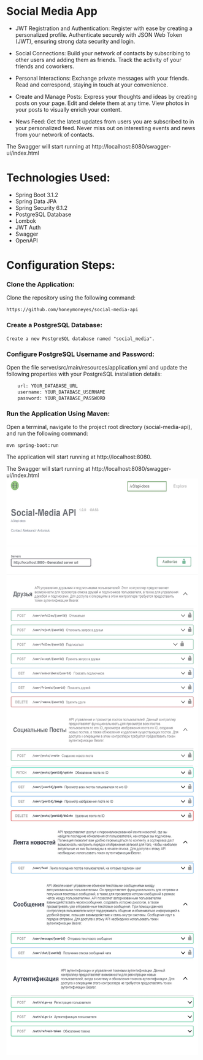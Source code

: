 # Social Media App

+ JWT Registration and Authentication:
Register with ease by creating a personalized profile. Authenticate securely with JSON Web Token (JWT), ensuring strong data security and login.

+ Social Connections:
Build your network of contacts by subscribing to other users and adding them as friends. Track the activity of your friends and coworkers.

+ Personal Interactions:
Exchange private messages with your friends. Read and correspond, staying in touch at your convenience.

+ Create and Manage Posts:
Express your thoughts and ideas by creating posts on your page. Edit and delete them at any time. View photos in your posts to visually enrich your content.

+ News Feed:
Get the latest updates from users you are subscribed to in your personalized feed. Never miss out on interesting events and news from your network of contacts.

The Swagger will start running at http://localhost:8080/swagger-ui/index.html

# Technologies Used:
+ Spring Boot 3.1.2
+ Spring Data JPA
+ Spring Security 6.1.2
+ PostgreSQL Database
+ Lombok
+ JWT Auth
+ Swagger
+ OpenAPI

# Configuration Steps:

### Clone the Application:

Clone the repository using the following command:

```
https://github.com/honeymoneyes/social-media-api
```

### Create a PostgreSQL Database:
```
Create a new PostgreSQL database named "social_media".
```

### Configure PostgreSQL Username and Password:
Open the file server/src/main/resources/application.yml and update the following properties with your PostgreSQL installation details:

```
    url: YOUR_DATABASE_URL
    username: YOUR_DATABASE_USERNAME
    password: YOUR_DATABASE_PASSWORD
```

### Run the Application Using Maven:
Open a terminal, navigate to the project root directory (social-media-api), and run the following command:

```
mvn spring-boot:run
```

The application will start running at http://localhost:8080.

The Swagger will start running at http://localhost:8080/swagger-ui/index.html
<img src="https://github.com/honeymoneyes/social-media-api/blob/master/src/main/resources/static/1.jpg" width="500px" height = "750px"/>
<img src="https://github.com/honeymoneyes/social-media-api/blob/master/src/main/resources/static/2.jpg" width="500px" height = "750px"/>
